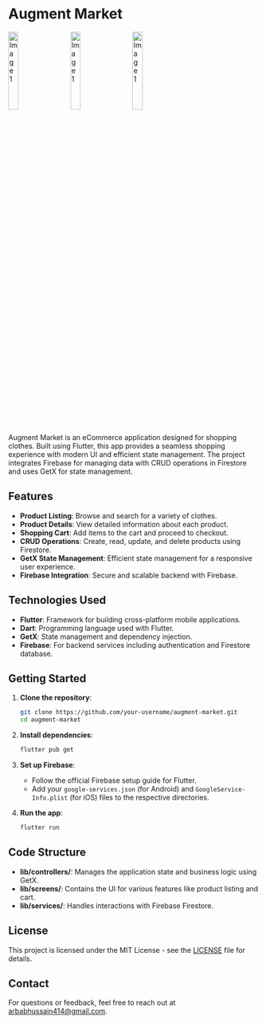 
# Augment Market

<p>
<img src="https://github.com/user-attachments/assets/ed256bf4-56b1-4d18-934f-1e9cc16a8c3e" alt="Image 1" style="margin-right: 20px; margin-bottom: 10px;" width="20%">
<img src="https://github.com/user-attachments/assets/dad32a33-61b0-4639-8ff4-6b77f82afed1" alt="Image 1" style="margin-right: 20px; margin-bottom: 10px;" width="20%">
  <img src="https://github.com/user-attachments/assets/1865b0d6-7870-4a07-bb28-ca0b39b5e443" alt="Image 1" style="margin-right: 10px; margin-bottom: 10px;" width="20%">
  </p>





  

Augment Market is an eCommerce application designed for shopping clothes. Built using Flutter, this app provides a seamless shopping experience with modern UI and efficient state management. The project integrates Firebase for managing data with CRUD operations in Firestore and uses GetX for state management.

## Features

- **Product Listing**: Browse and search for a variety of clothes.
- **Product Details**: View detailed information about each product.
- **Shopping Cart**: Add items to the cart and proceed to checkout.
- **CRUD Operations**: Create, read, update, and delete products using Firestore.
- **GetX State Management**: Efficient state management for a responsive user experience.
- **Firebase Integration**: Secure and scalable backend with Firebase.

## Technologies Used

- **Flutter**: Framework for building cross-platform mobile applications.
- **Dart**: Programming language used with Flutter.
- **GetX**: State management and dependency injection.
- **Firebase**: For backend services including authentication and Firestore database.

## Getting Started

1. **Clone the repository**:
   ```bash
   git clone https://github.com/your-username/augment-market.git
   cd augment-market
   ```

2. **Install dependencies**:
   ```bash
   flutter pub get
   ```

3. **Set up Firebase**:
   - Follow the official Firebase setup guide for Flutter.
   - Add your `google-services.json` (for Android) and `GoogleService-Info.plist` (for iOS) files to the respective directories.

4. **Run the app**:
   ```bash
   flutter run
   ```

## Code Structure

- **lib/controllers/**: Manages the application state and business logic using GetX.
- **lib/screens/**: Contains the UI for various features like product listing and cart.
- **lib/services/**: Handles interactions with Firebase Firestore.

## License

This project is licensed under the MIT License - see the [LICENSE](LICENSE) file for details.

## Contact

For questions or feedback, feel free to reach out at [arbabhussain414@gmail.com](arbabhussain414@gmail.com).


